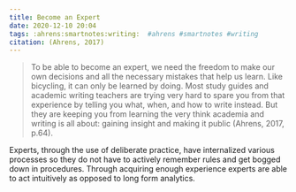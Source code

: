 ```yaml
---
title: Become an Expert
date: 2020-12-10 20:04
tags: :ahrens:smartnotes:writing:  #ahrens #smartnotes #writing 
citation: (Ahrens, 2017)
---
```

>To be able to become an expert, we need the freedom to make our own decisions and all the necessary mistakes that help us learn. Like bicycling, it can only be learned by doing. Most study guides and academic writing teachers are trying very hard to spare you from that experience by telling you what, when, and how to write instead. But they are keeping you from learning the very think academia and writing is all about: gaining insight and making it public (Ahrens, 2017, p.64). 

Experts, through the use of deliberate practice, have internalized various processes so they do not have to actively remember rules and get bogged down in procedures. Through acquiring enough experience experts are able to act intuitively as opposed to long form analytics. 
